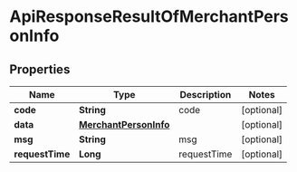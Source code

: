 

# ApiResponseResultOfMerchantPersonInfo


## Properties

| Name | Type | Description | Notes |
|------------ | ------------- | ------------- | -------------|
|**code** | **String** | code |  [optional] |
|**data** | [**MerchantPersonInfo**](MerchantPersonInfo.md) |  |  [optional] |
|**msg** | **String** | msg |  [optional] |
|**requestTime** | **Long** | requestTime |  [optional] |



